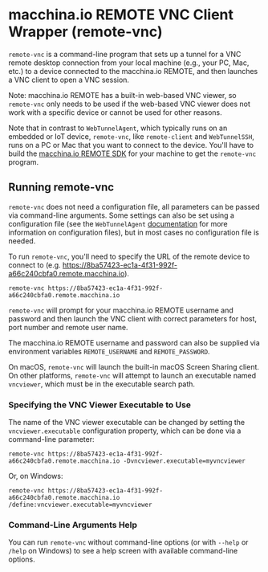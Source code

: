 # macchina.io REMOTE VNC Client Wrapper (remote-vnc)

`remote-vnc` is a command-line program that sets up a tunnel for a VNC remote desktop connection from your
local machine (e.g., your PC, Mac, etc.) to a device connected to the macchina.io
REMOTE, and then launches a VNC client to open a VNC session.

Note: macchina.io REMOTE has a built-in web-based VNC viewer, so `remote-vnc` only
needs to be used if the web-based VNC viewer does not work with a specific device
or cannot be used for other reasons.

Note that in contrast to `WebTunnelAgent`, which typically runs on an embedded or IoT
device, `remote-vnc`, like `remote-client` and `WebTunnelSSH`, runs on a PC or Mac that you want to connect to the
device. You'll have to build the [macchina.io REMOTE SDK](../../README.md)
for your machine to get the `remote-vnc` program.

## Running remote-vnc

`remote-vnc` does not need a configuration file, all parameters can be passed
via command-line arguments. Some settings can also be set using a configuration file
(see the `WebTunnelAgent` [documentation](../WebTunnelAgent/README.md) for more
information on configuration files), but in most cases no configuration file is needed.

To run `remote-vnc`, you'll need to specify the URL of the remote device to connect
to (e.g. https://8ba57423-ec1a-4f31-992f-a66c240cbfa0.remote.macchina.io).

```
remote-vnc https://8ba57423-ec1a-4f31-992f-a66c240cbfa0.remote.macchina.io
```

`remote-vnc` will prompt for your macchina.io REMOTE username and password and
then launch the VNC client with correct parameters for host, port number and
remote user name.

The macchina.io REMOTE username and password can also be supplied via environment
variables `REMOTE_USERNAME` and `REMOTE_PASSWORD`.

On macOS, `remote-vnc` will launch the built-in macOS Screen Sharing client.
On other platforms, `remote-vnc` will attempt to launch an executable
named `vncviewer`, which must be in the executable search path.


### Specifying the VNC Viewer Executable to Use

The name of the VNC viewer executable can be changed by setting the
`vncviewer.executable` configuration property, which can be done via a
command-line parameter:

```
remote-vnc https://8ba57423-ec1a-4f31-992f-a66c240cbfa0.remote.macchina.io -Dvncviewer.executable=myvncviewer
```

Or, on Windows:

```
remote-vnc https://8ba57423-ec1a-4f31-992f-a66c240cbfa0.remote.macchina.io /define:vncviewer.executable=myvncviewer
```


### Command-Line Arguments Help

You can run `remote-vnc` without command-line options (or with `--help`
or `/help` on Windows) to see a help screen with available command-line options.
